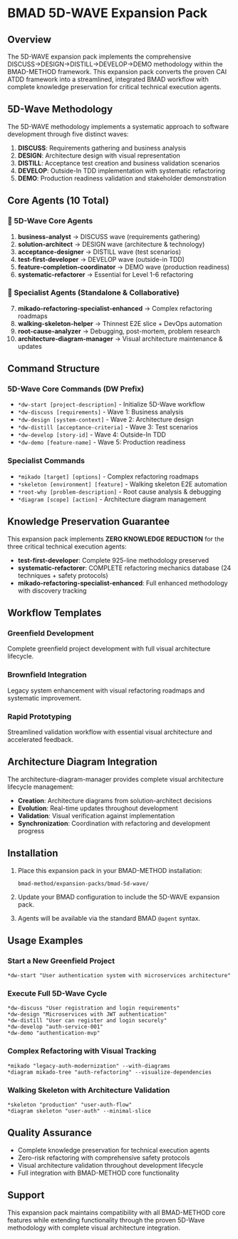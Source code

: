 # BMAD 5D-WAVE Expansion Pack

## Overview

The 5D-WAVE expansion pack implements the comprehensive DISCUSS→DESIGN→DISTILL→DEVELOP→DEMO methodology within the BMAD-METHOD framework. This expansion pack converts the proven CAI ATDD framework into a streamlined, integrated BMAD workflow with complete knowledge preservation for critical technical execution agents.

## 5D-Wave Methodology

The 5D-WAVE methodology implements a systematic approach to software development through five distinct waves:

1. **DISCUSS**: Requirements gathering and business analysis
2. **DESIGN**: Architecture design with visual representation
3. **DISTILL**: Acceptance test creation and business validation scenarios
4. **DEVELOP**: Outside-In TDD implementation with systematic refactoring
5. **DEMO**: Production readiness validation and stakeholder demonstration

## Core Agents (10 Total)

### 🌊 5D-Wave Core Agents

1. **business-analyst** → DISCUSS wave (requirements gathering)
2. **solution-architect** → DESIGN wave (architecture & technology)
3. **acceptance-designer** → DISTILL wave (test scenarios)
4. **test-first-developer** → DEVELOP wave (outside-in TDD)
5. **feature-completion-coordinator** → DEMO wave (production readiness)
6. **systematic-refactorer** → Essential for Level 1-6 refactoring

### 🔧 Specialist Agents (Standalone & Collaborative)

7. **mikado-refactoring-specialist-enhanced** → Complex refactoring roadmaps
8. **walking-skeleton-helper** → Thinnest E2E slice + DevOps automation
9. **root-cause-analyzer** → Debugging, post-mortem, problem research
10. **architecture-diagram-manager** → Visual architecture maintenance & updates

## Command Structure

### 5D-Wave Core Commands (DW Prefix)

- `*dw-start [project-description]` - Initialize 5D-Wave workflow
- `*dw-discuss [requirements]` - Wave 1: Business analysis
- `*dw-design [system-context]` - Wave 2: Architecture design
- `*dw-distill [acceptance-criteria]` - Wave 3: Test scenarios
- `*dw-develop [story-id]` - Wave 4: Outside-In TDD
- `*dw-demo [feature-name]` - Wave 5: Production readiness

### Specialist Commands

- `*mikado [target] [options]` - Complex refactoring roadmaps
- `*skeleton [environment] [feature]` - Walking skeleton E2E automation
- `*root-why [problem-description]` - Root cause analysis & debugging
- `*diagram [scope] [action]` - Architecture diagram management

## Knowledge Preservation Guarantee

This expansion pack implements **ZERO KNOWLEDGE REDUCTION** for the three critical technical execution agents:

- **test-first-developer**: Complete 925-line methodology preserved
- **systematic-refactorer**: COMPLETE refactoring mechanics database (24 techniques + safety protocols)
- **mikado-refactoring-specialist-enhanced**: Full enhanced methodology with discovery tracking

## Workflow Templates

### Greenfield Development

Complete greenfield project development with full visual architecture lifecycle.

### Brownfield Integration

Legacy system enhancement with visual refactoring roadmaps and systematic improvement.

### Rapid Prototyping

Streamlined validation workflow with essential visual architecture and accelerated feedback.

## Architecture Diagram Integration

The architecture-diagram-manager provides complete visual architecture lifecycle management:

- **Creation**: Architecture diagrams from solution-architect decisions
- **Evolution**: Real-time updates throughout development
- **Validation**: Visual verification against implementation
- **Synchronization**: Coordination with refactoring and development progress

## Installation

1. Place this expansion pack in your BMAD-METHOD installation:

   ```
   bmad-method/expansion-packs/bmad-5d-wave/
   ```

2. Update your BMAD configuration to include the 5D-WAVE expansion pack.

3. Agents will be available via the standard BMAD `@agent` syntax.

## Usage Examples

### Start a New Greenfield Project

```
*dw-start "User authentication system with microservices architecture"
```

### Execute Full 5D-Wave Cycle

```
*dw-discuss "User registration and login requirements"
*dw-design "Microservices with JWT authentication"
*dw-distill "User can register and login securely"
*dw-develop "auth-service-001"
*dw-demo "authentication-mvp"
```

### Complex Refactoring with Visual Tracking

```
*mikado "legacy-auth-modernization" --with-diagrams
*diagram mikado-tree "auth-refactoring" --visualize-dependencies
```

### Walking Skeleton with Architecture Validation

```
*skeleton "production" "user-auth-flow"
*diagram skeleton "user-auth" --minimal-slice
```

## Quality Assurance

- Complete knowledge preservation for technical execution agents
- Zero-risk refactoring with comprehensive safety protocols
- Visual architecture validation throughout development lifecycle
- Full integration with BMAD-METHOD core functionality

## Support

This expansion pack maintains compatibility with all BMAD-METHOD core features while extending functionality through the proven 5D-Wave methodology with complete visual architecture integration.
